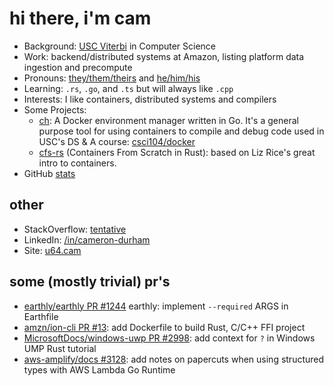 # hi there, i'm cam

- Background: [USC Viterbi](https://viterbischool.usc.edu/) in Computer Science
- Work: backend/distributed systems at Amazon, listing platform data ingestion and precompute
- Pronouns: [they/them/theirs](https://pronoun.is/they/.../themselves) and [he/him/his](https://pronoun.is/he/.../himself)
- Learning: `.rs`, `.go`, and `.ts` but will always like `.cpp`
- Interests: I like containers, distributed systems and compilers
- Some Projects:
  - [ch](https://github.com/camerondurham/ch): A Docker environment manager written in Go. It's a general purpose tool for using containers to compile and debug code used in USC's DS & A course: [csci104/docker](https://github.com/csci104/docker)
  - [cfs-rs](https://github.com/camerondurham/cfs-rs) (Containers From Scratch in Rust): based on Liz Rice's great intro to containers.
- GitHub [stats](https://github-readme-stats.vercel.app/api?username=camerondurham&show_icons=true&count_private=true)

## other

- StackOverflow: [tentative](https://stackoverflow.com/users/story/4676641)
- LinkedIn: [/in/cameron-durham](https://www.linkedin.com/in/cameron-durham/)
- Site: [u64.cam](https://u64.cam)

## some (mostly trivial) pr's

- [earthly/earthly PR #1244](https://github.com/earthly/earthly/pull/1244) earthly: implement `--required` ARGS in Earthfile
- [amzn/ion-cli PR #13](https://github.com/amzn/ion-cli/pull/13): add Dockerfile to build Rust, C/C++ FFI project
- [MicrosoftDocs/windows-uwp PR #2998](https://github.com/MicrosoftDocs/windows-uwp/pull/2998): add context for `?` in Windows UMP Rust tutorial
- [aws-amplify/docs #3128](https://github.com/aws-amplify/docs/pull/3128): add notes on papercuts when using structured types with AWS Lambda Go Runtime
